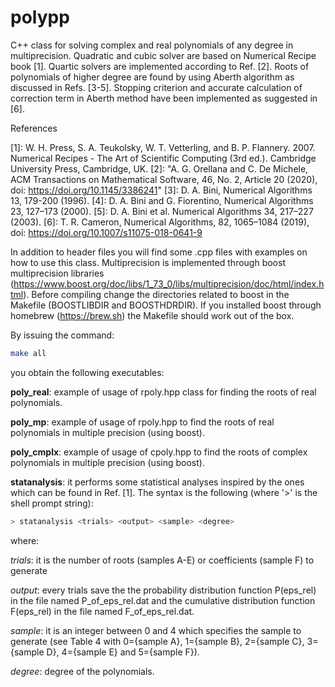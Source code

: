 **polypp**
===========

C++ class for solving complex and real polynomials of any degree in multiprecision.
Quadratic and cubic solver are based on Numerical Recipe book [1].
Quartic solvers are implemented according to Ref. [2].
Roots of polynomials of higher degree are found by using Aberth algorithm as discussed in Refs. [3-5].
Stopping criterion and accurate calculation of correction term in Aberth method 
have been implemented as suggested in [6].

References

[1]: W. H. Press, S. A. Teukolsky, W. T. Vetterling, and B. P. Flannery. 2007. Numerical Recipes - The Art of Scientific
Computing (3rd ed.). Cambridge University Press, Cambridge, UK.
[2]: "A. G. Orellana and C. De Michele, ACM Transactions on Mathematical Software, 46, No. 2, Article 20 (2020), doi: https://doi.org/10.1145/3386241"
[3]: D. A. Bini, Numerical Algorithms 13, 179-200 (1996).
[4]: D. A. Bini and G. Fiorentino, Numerical Algorithms 23, 127–173 (2000).
[5]: D. A. Bini et al. Numerical Algorithms 34, 217–227 (2003). 
[6]: T. R. Cameron, Numerical Algorithms, 82, 1065–1084 (2019), doi: https://doi.org/10.1007/s11075-018-0641-9 

In addition to header files you will find some .cpp files with examples on how to use this class.
Multiprecision is implemented through boost multiprecision libraries (https://www.boost.org/doc/libs/1_73_0/libs/multiprecision/doc/html/index.html).
Before compiling change the directories related to boost in the Makefile (BOOSTLIBDIR and BOOSTHDRDIR).
If you installed boost through homebrew (https://brew.sh) the Makefile should work out of the box.

By issuing the command:

```bash
make all
```

you obtain the following executables:

**poly_real**: example of usage of rpoly.hpp class for finding the roots of real polynomials.

**poly_mp**:  example of usage of rpoly.hpp to find the roots of real polynomials in multiple precision (using boost).

**poly_cmplx**: example of usage of cpoly.hpp to find the roots of complex polynomials in  multiple precision (using boost).

**statanalysis**: it performs some statistical analyses inspired by the ones which can be found in Ref. [1]. 
The syntax is the following (where '>' is the shell prompt string):

```bash
> statanalysis <trials> <output> <sample> <degree>
```

where:

*trials*: it is the number of roots (samples A-E) or coefficients (sample F) to generate

*output*: every <output> trials save the the probability distribution function P(eps_rel) 
	in the file named P_of_eps_rel.dat and the cumulative distribution function F(eps_rel) 
	in the file named F_of_eps_rel.dat. 

*sample*: it is an integer between 0 and 4 which specifies the sample to generate 
	(see Table 4 with 0={sample A}, 1={sample B}, 2={sample C}, 3={sample D}, 4={sample E} and
	5={sample F}).

*degree*: degree of the polynomials.

